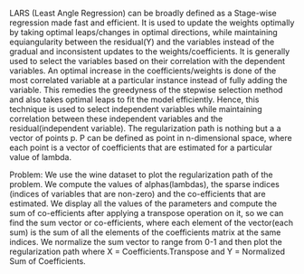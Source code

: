 LARS (Least Angle Regression) can be broadly defined as a Stage-wise regression made fast and efficient.
It is used to update the weights optimally by taking optimal leaps/changes in optimal directions,
while maintaining equiangularity between the residual(Y) and the variables instead of the gradual and
inconsistent updates to the weights/coefficients. It is generally used to select the variables based
on their correlation with the dependent variables. An optimal increase in the coefficients/weights is
done of the most correlated variable at a particular instance instead of fully adding the variable. 
This remedies the greedyness of the stepwise selection method and also takes optimal leaps to fit the
model efficiently. Hence, this technique is used to select independent variables while maintaining correlation between
these independent variables and the residual(independent variable). The regularization path is nothing but a
a vector of points p. P can be defined as point in n-dimensional space, where each point is a vector of coefficients
that are estimated for a particular value of lambda.

Problem: We use the wine dataset to plot the regularization path of the problem. We compute the values of alphas(lambdas), the
sparse indices (indices of variables that are non-zero) and the co-efficients that are estimated.
We display all the values of the parameters and compute the sum of co-efficients after applying a transpose operation on it, 
so we can find the sum vector or co-efficients, where each element of the vector(each sum) is the sum of all the elements of the coefficients
matrix at the same indices.
We normalize the sum vector to range from 0-1 and then plot the regularization path where X = Coefficients.Transpose and
Y = Normalized Sum of Coefficients.